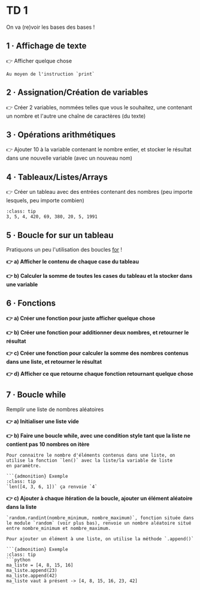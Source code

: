 # TD 1

On va (re)voir les bases des bases !


## 1 · Affichage de texte
👉 Afficher quelque chose
```{note}
Au moyen de l'instruction `print`
```


## 2 · Assignation/Création de variables
👉 Créer 2 variables, nommées telles que vous le souhaitez, une contenant un nombre et l'autre une chaîne de caractères (du texte)


## 3 · Opérations arithmétiques
👉 Ajouter 10 à la variable contenant le nombre entier, et stocker le résultat dans une nouvelle variable (avec un nouveau nom)


## 4 · Tableaux/Listes/Arrays
👉 Créer un tableau avec des entrées contenant des nombres (peu importe lesquels, peu importe combien)

```{admonition} Exemple
:class: tip
3, 5, 4, 420, 69, 380, 20, 5, 1991
```


## 5 · Boucle for sur un tableau
Pratiquons un peu l'utilisation des boucles [for](./cours.md#boucle-for) !

**👉 a) Afficher le contenu de chaque case du tableau**

**👉 b) Calculer la somme de toutes les cases du tableau et la stocker dans une variable**


## 6 · Fonctions
**👉 a) Créer une fonction pour juste afficher quelque chose**

**👉 b) Créer une fonction pour additionner deux nombres, et retourner le résultat**

**👉 c) Créer une fonction pour calculer la somme des nombres contenus dans une liste, et retourner le résultat**

**👉 d) Afficher ce que retourne chaque fonction retournant quelque chose**


## 7 · Boucle while
Remplir une liste de nombres aléatoires

**👉 a) Initialiser une liste vide**

**👉 b) Faire une boucle while, avec une condition style tant que la liste ne contient pas 10 nombres on itère**

```{note}
Pour connaitre le nombre d'éléments contenus dans une liste, on utilise la fonction `len()` avec la liste/la variable de liste 
en paramètre.

```{admonition} Exemple
:class: tip
`len([4, 3, 6, 1])` ça renvoie `4`
```

**👉 c) Ajouter à chaque itération de la boucle, ajouter un élément aléatoire dans la liste**

```{note}
`random.randint(nombre_minimum, nombre_maximum)`, fonction située dans le module `random` (voir plus bas), renvoie un nombre aléatoire situé entre nombre_minimum et nombre_maximum.
```

```{note}
Pour ajouter un élément à une liste, on utilise la méthode `.append()`

```{admonition} Exemple
:class: tip
```python
ma_liste = [4, 8, 15, 16]
ma_liste.append(23)
ma_liste.append(42)
ma_liste vaut à présent -> [4, 8, 15, 16, 23, 42]
```

